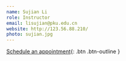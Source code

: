 ```yaml
---
name: Sujian Li
role: Instructor
email: lisujian@pku.edu.cn
website: http://123.56.88.210/
photo: sujian.jpg
---
```


[Schedule an appointment](#){: .btn .btn-outline }
